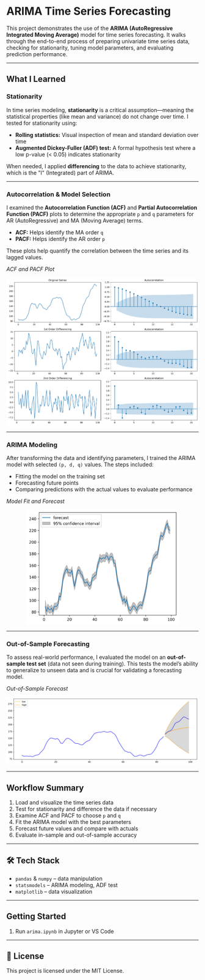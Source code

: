 # ARIMA Time Series Forecasting

This project demonstrates the use of the **ARIMA (AutoRegressive Integrated Moving Average)** model for time series forecasting. It walks through the end-to-end process of preparing univariate time series data, checking for stationarity, tuning model parameters, and evaluating prediction performance.

---

## What I Learned

### Stationarity
In time series modeling, **stationarity** is a critical assumption—meaning the statistical properties (like mean and variance) do not change over time. I tested for stationarity using:

- **Rolling statistics:** Visual inspection of mean and standard deviation over time
- **Augmented Dickey-Fuller (ADF) test:** A formal hypothesis test where a low p-value (< 0.05) indicates stationarity

When needed, I applied **differencing** to the data to achieve stationarity, which is the "I" (Integrated) part of ARIMA.

---

### Autocorrelation & Model Selection
I examined the **Autocorrelation Function (ACF)** and **Partial Autocorrelation Function (PACF)** plots to determine the appropriate `p` and `q` parameters for AR (AutoRegressive) and MA (Moving Average) terms.

- **ACF:** Helps identify the MA order `q`
- **PACF:** Helps identify the AR order `p`

These plots help quantify the correlation between the time series and its lagged values.

 *ACF and PACF Plot*
<p align="center">
  <img src="images/acf_pacf_plot.png" alt="ACF and PACF Plot" width="600"/>
</p>


---

### ARIMA Modeling
After transforming the data and identifying parameters, I trained the ARIMA model with selected `(p, d, q)` values. The steps included:

- Fitting the model on the training set
- Forecasting future points
- Comparing predictions with the actual values to evaluate performance

 *Model Fit and Forecast*
<p align="center">
  <img src="images/model_predict.png" alt="Model Prediction" width="400"/>
</p>

---

### Out-of-Sample Forecasting
To assess real-world performance, I evaluated the model on an **out-of-sample test set** (data not seen during training). This tests the model’s ability to generalize to unseen data and is crucial for validating a forecasting model.

 *Out-of-Sample Forecast*
<p align="center">
  <img src="images/out_of_sample.png" alt="Out-of-Sample Forecast" width="600"/>
</p>


---

## Workflow Summary

1. Load and visualize the time series data
2. Test for stationarity and difference the data if necessary
3. Examine ACF and PACF to choose `p` and `q`
4. Fit the ARIMA model with the best parameters
5. Forecast future values and compare with actuals
6. Evaluate in-sample and out-of-sample accuracy

---

## 🛠️ Tech Stack

- `pandas` & `numpy` – data manipulation
- `statsmodels` – ARIMA modeling, ADF test
- `matplotlib` – data visualization

---

## Getting Started

1. Run `arima.ipynb` in Jupyter or VS Code

---

## 📄 License

This project is licensed under the MIT License.

